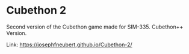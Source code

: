 # Cubethon 2

Second version of the Cubethon game made for SIM-335. Cubethon++ Version.

Link: https://josephfneubert.github.io/Cubethon-2/
